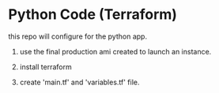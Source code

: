 # Python Code (Terraform)

this repo will configure for the python app.

1. use the final production ami created to launch an instance.

2. install terraform

3. create 'main.tf' and 'variables.tf' file.

